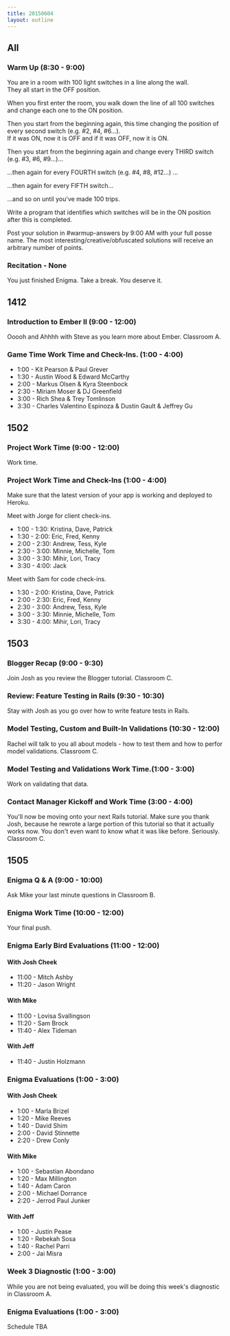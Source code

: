 ```yaml
---
title: 20150604
layout: outline
---
```



## All

### Warm Up (8:30 - 9:00)

You are in a room with 100 light switches in a line along the wall.  
They all start in the OFF position.  

When you first enter the room, you walk down the line of all 100 switches
and change each one to the ON position.  

Then you start from the beginning again, this time changing
the position of every second switch (e.g. #2, #4, #6...).  
If it was ON, now it is OFF and if it was OFF, now it is ON.

Then you start from the beginning again and change every THIRD switch (e.g. #3, #6, #9…)...

...then again for every FOURTH switch (e.g. #4, #8, #12…) ...

...then again for every FIFTH switch...

...and so on until you've made 100 trips.

Write a program that identifies which switches will be in the ON position after this is completed.

Post your solution in #warmup-answers by 9:00 AM with your full posse name.
The most interesting/creative/obfuscated solutions will receive an arbitrary number of points.

### Recitation - None

You just finished Enigma. Take a break. You deserve it.


## 1412

### Introduction to Ember II (9:00 - 12:00)

Ooooh and Ahhhh with Steve as you learn more about Ember. Classroom A.

### Game Time Work Time and Check-Ins. (1:00 - 4:00)

* 1:00 - Kit Pearson & Paul Grever
* 1:30 - Austin Wood & Edward McCarthy
* 2:00 - Markus Olsen & Kyra Steenbock
* 2:30 - Miriam Moser & DJ Greenfield
* 3:00 - Rich Shea & Trey Tomlinson
* 3:30 - Charles Valentino Espinoza & Dustin Gault & Jeffrey Gu


## 1502

### Project Work Time (9:00 - 12:00)

Work time.

### Project Work Time and Check-Ins (1:00 - 4:00)

Make sure that the latest version of your app is working and deployed to Heroku.

Meet with Jorge for client check-ins.

* 1:00 - 1:30: Kristina, Dave, Patrick
* 1:30 - 2:00: Eric, Fred, Kenny
* 2:00 - 2:30: Andrew, Tess, Kyle
* 2:30 - 3:00: Minnie, Michelle, Tom
* 3:00 - 3:30: Mihir, Lori, Tracy
* 3:30 - 4:00: Jack

Meet with Sam for code check-ins.

* 1:30 - 2:00: Kristina, Dave, Patrick
* 2:00 - 2:30: Eric, Fred, Kenny
* 2:30 - 3:00: Andrew, Tess, Kyle
* 3:00 - 3:30: Minnie, Michelle, Tom
* 3:30 - 4:00: Mihir, Lori, Tracy

## 1503

### Blogger Recap (9:00 - 9:30)

Join Josh as you review the Blogger tutorial. Classroom C.

### Review: Feature Testing in Rails (9:30 - 10:30)

Stay with Josh as you go over how to write feature tests in Rails.

### Model Testing, Custom and Built-In Validations (10:30 - 12:00)

Rachel will talk to you all about models - how to test them and how to perfor model validations. Classroom C.

### Model Testing and Validations Work Time.(1:00 - 3:00)

Work on validating that data.

### Contact Manager Kickoff and Work Time (3:00 - 4:00)

You'll now be moving onto your next Rails tutorial. Make sure you thank Josh, because
he rewrote a large portion of this tutorial so that it actually works now. You don't even
want to know what it was like before. Seriously. Classroom C.


## 1505

### Enigma Q & A (9:00 - 10:00)

Ask Mike your last minute questions in Classroom B.

### Enigma Work Time (10:00 - 12:00)

Your final push.

### Enigma Early Bird Evaluations (11:00 - 12:00)

#### With Josh Cheek
* 11:00 - Mitch Ashby
* 11:20 - Jason Wright

#### With Mike
* 11:00 - Lovisa Svallingson
* 11:20 - Sam Brock
* 11:40 - Alex Tideman

#### With Jeff
* 11:40 - Justin Holzmann

### Enigma Evaluations (1:00 - 3:00)

#### With Josh Cheek
* 1:00 - Marla Brizel
* 1:20 - Mike Reeves
* 1:40 - David Shim
* 2:00 - David Stinnette
* 2:20 - Drew Conly

#### With Mike
* 1:00 - Sebastian Abondano
* 1:20 - Max Millington
* 1:40 - Adam Caron
* 2:00 - Michael Dorrance
* 2:20 - Jerrod Paul Junker

#### With Jeff
* 1:00 - Justin Pease
* 1:20 - Rebekah Sosa
* 1:40 - Rachel Parri
* 2:00 - Jai Misra

### Week 3 Diagnostic (1:00 - 3:00)

While you are not being evaluated, you will be doing this week's diagnostic in Classroom A.

### Enigma Evaluations (1:00 - 3:00)

Schedule TBA
